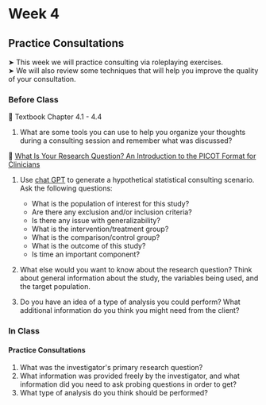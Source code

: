 # Week 4

## Practice Consultations

&#x27A4; This week we will practice consulting via roleplaying exercises.  
&#x27A4; We will also review some techniques that will help you improve the quality of your consultation.

### Before Class

📖 Textbook Chapter 4.1 - 4.4

1. What are some tools you can use to help you organize your thoughts during a consulting session and remember what was discussed? 

📖 [What Is Your Research Question? An Introduction to the PICOT Format for Clinicians](https://www.ncbi.nlm.nih.gov/pmc/articles/PMC3430448/)<br />  

1. Use [chat GPT](chatgpt.com) to generate a hypothetical statistical consulting scenario. Ask the following questions:
     * What is the population of interest for this study?
     * Are there any exclusion and/or inclusion criteria?
     * Is there any issue with generalizability?
     * What is the intervention/treatment group?
     * What is the comparison/control group?
     * What is the outcome of this study?
     * Is time an important component?
  
2. What else would you want to know about the research question? Think about general information about the study, the variables being used, and the target population.
3. Do you have an idea of a type of analysis you could perform? What additional information do you think you might need from the client?


### In Class

#### Practice Consultations

1. What was the investigator's primary research question?
2. What information was provided freely by the investigator, and what information did you need to ask probing questions in order to get?
3. What type of analysis do you think should be performed?






